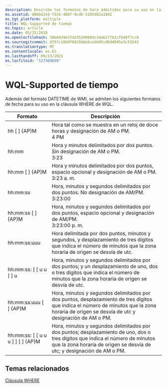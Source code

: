 ```yaml
---
description: Describe los formatos de hora admitidos para su uso en la cláusula WHERE de WQL.
ms.assetid: d86bd2e3-f5cb-488f-9cd6-5105d82a1842
ms.tgt_platform: multiple
title: WQL-Supported de tiempo
ms.topic: article
ms.date: 05/31/2018
ms.openlocfilehash: 58b84d9e37de3529060dc3da6277b2cfb40f7cc9
ms.sourcegitcommit: d75fc10b9f0825bbe5ce5045c90d4045e3c53243
ms.translationtype: MT
ms.contentlocale: es-ES
ms.lasthandoff: 09/13/2021
ms.locfileid: "127569680"
---
```

# <a name="wql-supported-time-formats"></a>WQL-Supported de tiempo

Además del formato DATETIME de WMI, se admiten los siguientes formatos de fecha para su uso en la cláusula WHERE de WQL.



| Formato                                    | Descripción                                                                                                                                                                                            |
|-------------------------------------------|--------------------------------------------------------------------------------------------------------------------------------------------------------------------------------------------------------|
| hh \[ \] {AP}M<br/>                   | Hora tal como se muestra en un reloj de doce horas y designación de AM o PM.<br/> 4 PM<br/>                                                                                                             |
| hh:mm<br/>                          | Hora y minutos delimitados por dos puntos. Sin designación de AM o PM.<br/> 3:23<br/>                                                                                                                  |
| hh:mm \[ \] {AP}M<br/>                | Hora y minutos delimitados por dos puntos, espacio opcional y designación de AM o PM.<br/> 3:23 a. m.<br/>                                                                                              |
| hh:mm:ss<br/>                       | Hora, minutos y segundos delimitados por dos puntos. No designación de AM/PM.<br/> 3:23:00<br/>                                                                                                         |
| hh:mm:ss \[ \] {AP}M<br/>             | Hora, minutos y segundos delimitados por dos puntos, espacio opcional y designación de AM/PM.<br/> 3:23:00 p. m.<br/>                                                                                      |
| hh:mm:ss:uuu<br/>                   | Hora delimitada por dos puntos, minutos y segundos, y desplazamiento de tres dígitos que indica el número de minutos que la zona horaria de origen se desvía de utc.<br/>                                    |
| hh:mm:ss: \[ \[ u u \] \] u<br/>           | Hora, minutos y segundos delimitados por dos puntos; y un desplazamiento de uno, dos o tres dígitos que indica el número de minutos que la zona horaria de origen se desvía de utc.<br/>                       |
| hh:mm:ss:uuu \[ \] {AP}M<br/>         | Hora, minutos y segundos delimitados por dos puntos, desplazamiento de tres dígitos que indica el número de minutos que la zona horaria de origen se desvía de utc y designación de AM o PM.<br/>              |
| hh:mm:ss: \[ \[ u u u \] \] \[ \] {AP}M<br/> | Hora, minutos y segundos delimitados por dos puntos; desplazamiento de uno, dos o tres dígitos que indica el número de minutos que la zona horaria de origen se desvía de utc; y designación de AM o PM.<br/> |



 

## <a name="related-topics"></a>Temas relacionados

<dl> <dt>

[Cláusula WHERE](where-clause.md)
</dt> </dl>

 

 





